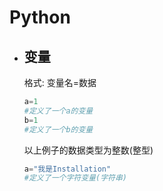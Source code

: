 # Python

- ## 变量

  格式: 变量名=数据

  ```python
  a=1
  #定义了一个a的变量
  b=1
  #定义了一个b的变量
  ```

  以上例子的数据类型为整数(整型)

  ```python
  a="我是Installation"
  #定义了一个字符变量(字符串)
  ```